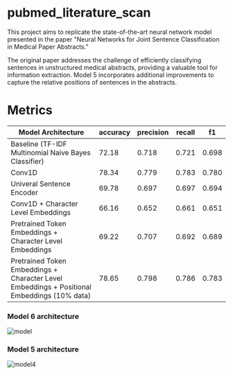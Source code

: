 # pubmed_literature_scan

This project aims to replicate the state-of-the-art neural network model presented in the paper "Neural Networks for Joint Sentence Classification in Medical Paper Abstracts." 

The original paper addresses the challenge of efficiently classifying sentences in unstructured medical abstracts, providing a valuable tool for information extraction. Model 5 incorporates additional improvements to capture the relative positions of sentences in the abstracts.

# Metrics
| Model Architecture                                                               | accuracy | precision | recall | f1    |
|----------------------------------------------------------------------------------|----------|-----------|--------|-------|
| Baseline (TF-IDF Multinomial Naive Bayes Classifier)                             | 72.18    | 0.718     | 0.721  | 0.698 |
| Conv1D                                                                           | 78.34    | 0.779     | 0.783  | 0.780 |
| Univeral Sentence Encoder                                                        | 69.78    | 0.697     | 0.697 | 0.694 |
| Conv1D + Character Level Embeddings                                              | 66.16    | 0.652     | 0.661  | 0.651 |
| Pretrained Token Embeddings + Character Level Embeddings                         | 69.22    | 0.707     | 0.692  | 0.689 |
| Pretrained Token Embeddings + Character Level Embeddings + Positional Embeddings (10% data) | 78.65    | 0.798     | 0.786  | 0.783 |

### Model 6 architecture
![model](https://github.com/smellycloud/pubmed_literature_scan/assets/52908667/f08f64b7-4c7e-4bc7-8f48-d6dcae25287e)

### Model 5 architecture
![model4](https://github.com/smellycloud/pubmed_literature_scan/assets/52908667/5695541d-2dfc-404a-8ad2-c38603227cfe)


